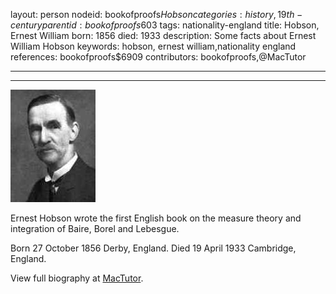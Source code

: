 layout: person
nodeid: bookofproofs$Hobson
categories: history,19th-century
parentid: bookofproofs$603
tags: nationality-england
title: Hobson, Ernest William
born: 1856
died: 1933
description: Some facts about Ernest William Hobson
keywords: hobson, ernest william,nationality england
references: bookofproofs$6909
contributors: bookofproofs,@MacTutor

---


---

![Hobson.jpg](https://github.com/bookofproofs/bookofproofs.github.io/blob/main/_sources/_assets/images/portraits/Hobson.jpg?raw=true)

Ernest Hobson wrote the first English book on the measure theory and integration of Baire, Borel and Lebesgue.

Born 27 October 1856 Derby, England. Died 19 April 1933 Cambridge, England.


View full biography at [MacTutor](https://mathshistory.st-andrews.ac.uk/Biographies/Hobson/).